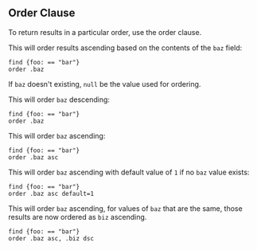 ## Order Clause

To return results in a particular order, use the order clause.

This will order results ascending based on the contents of the `baz` field:

```
find {foo: == "bar"}
order .baz
```

If `baz` doesn't existing, `null` be the value used for ordering.

This will order `baz` descending:

```
find {foo: == "bar"}
order .baz
```

This will order `baz` ascending:

```
find {foo: == "bar"}
order .baz asc
```

This will order `baz` ascending with default value of `1` if no `baz` value exists:

```
find {foo: == "bar"}
order .baz asc default=1
```

This will order `baz` ascending, for values of `baz` that are the same, those results are now ordered as `biz` ascending.

```
find {foo: == "bar"}
order .baz asc, .biz dsc
```

